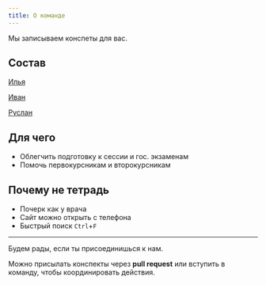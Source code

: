 ```yaml
---
title: О команде
---
```


Мы записываем конспеты для вас.

## Состав

[Илья](https://github.com/creewick)

[Иван](https://github.com/ZeroNetto)

[Руслан](https://github.com/sounditbox)

## Для чего

* Облегчить подготовку к сессии и гос. экзаменам
* Помочь первокурсникам и второкурсникам

## Почему не тетрадь

* Почерк как у врача
* Сайт можно открыть с телефона
* Быстрый поиск `Ctrl`+`F`

-----

Будем рады, если ты присоединишься к нам.

Можно присылать конспекты через **pull request** или вступить в команду, чтобы координировать действия.